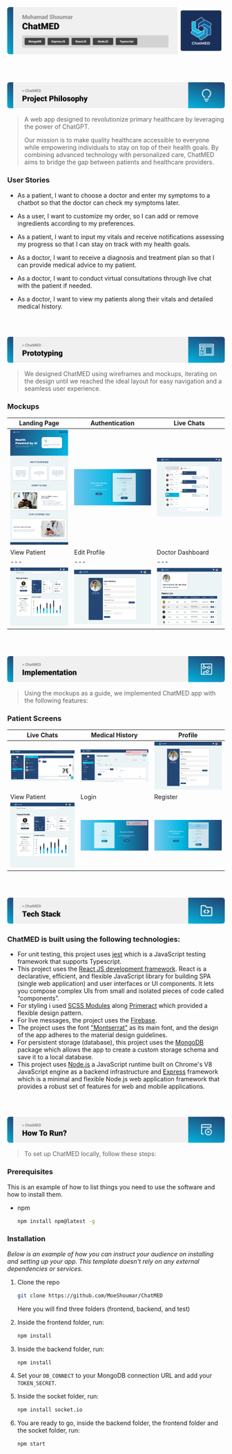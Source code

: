 <img src="./readme/title1.svg"/>

<br><br>

<!-- project philosophy -->
<img src="./readme/title2.svg"/>

> A web app designed to revolutionize primary healthcare by leveraging the power of ChatGPT.
>
> Our mission is to make quality healthcare accessible to everyone while empowering individuals to stay on top of their health goals. By combining advanced technology with personalized care, ChatMED aims to bridge the gap between patients and healthcare providers.

### User Stories

- As a patient, I want to choose a doctor and enter my symptoms to a chatbot so that the doctor can check my symptoms later.
- As a user, I want to customize my order, so I can add or remove ingredients according to my preferences.
- As a patient, I want to input my vitals and receive notifications assessing my progress so that I can stay on track with my health goals.

- As a doctor, I want to receive a diagnosis and treatment plan so that I can provide medical advice to my patient.
- As a doctor, I want to conduct virtual consultations through live chat with the patient if needed.
- As a doctor, I want to view my patients along their vitals and detailed medical history.

<br><br>

<!-- Prototyping -->
<img src="./readme/title3.svg"/>

> We designed ChatMED using wireframes and mockups, iterating on the design until we reached the ideal layout for easy navigation and a seamless user experience.

### Mockups

| Landing Page                                   | Authentication                        | Live Chats                                  |
| ---------------------------------------------- | ------------------------------------- | ------------------------------------------- |
| ![Landing](./readme/demo/Landingpagefigma.png) | ![fsdaf](./readme/demo/register1.png) | ![zed](./readme/demo/Chats.jpg)             |
| View Patient                                   | Edit Profile                          | Doctor Dashboard                            |
| ---                                            | ---                                   | ---                                         |
| ![Landing](./readme/demo/ViewPatient.png)      | ![fsdaf](./readme/demo/Profile.jpg)   | ![fsdaf](./readme/demo/DoctorDashboard.png) |

<br><br>

<!-- Implementation -->
<img src="./readme/title4.svg"/>

> Using the mockups as a guide, we implemented ChatMED app with the following features:

### Patient Screens

| Live Chats                                | Medical History                     | Profile                                 |
| ----------------------------------------- | ----------------------------------- | --------------------------------------- |
| ![Landing](./readme/demo/chatsImp.png)    | ![fsdaf](./readme/demo/history.png) | ![fsdaf](./readme/demo/Profile.jpg)     |
| View Patient                              | Login                               | Register                                |
| ![Landing](./readme/demo/ViewPatient.png) | ![fsdaf](./readme/demo/logIn.png)   | ![fsdaf](./readme/demo/registerImp.png) |

<br><br>

<!-- Tech stack -->
<img src="./readme/title5.svg"/>

### ChatMED is built using the following technologies:

- For unit testing, this project uses [jest](https://jestjs.io/) which is a JavaScript testing framework that supports Typescript.
- This project uses the [React JS development framework](https://reactjs.org/). React is a declarative, efficient, and flexible JavaScript library for building SPA (single web application) and user interfaces or UI components. It lets you compose complex UIs from small and isolated pieces of code called “components”.
- For styling i used [SCSS Modules](https://sass-lang.com/) along [Primeract](https://primereact.org/) which provided a flexible design pattern.
- For live messages, the project uses the [Firebase](https://firebase.google.com/).
- The project uses the font ["Montserrat"](https://fonts.google.com/specimen/Montserrat) as its main font, and the design of the app adheres to the material design guidelines.
- For persistent storage (database), this project uses the [MongoDB](https://www.mongodb.com/) package which allows the app to create a custom storage schema and save it to a local database.
- This project uses [Node.js](https://nodejs.org/) a JavaScript runtime built on Chrome's V8 JavaScript engine as a backend infrastructure and [Express](https://expressjs.com/) framework which is a minimal and flexible Node.js web application framework that provides a robust set of features for web and mobile applications.

<br><br>

<!-- How to run -->
<img src="./readme/title6.svg"/>

> To set up ChatMED locally, follow these steps:

### Prerequisites

This is an example of how to list things you need to use the software and how to install them.

- npm
  ```sh
  npm install npm@latest -g
  ```

### Installation

_Below is an example of how you can instruct your audience on installing and setting up your app. This template doesn't rely on any external dependencies or services._

1. Clone the repo
   ```sh
   git clone https://github.com/MoeShoumar/ChatMED
   ```
   Here you will find three folders (frontend, backend, and test)
2. Inside the frontend folder, run:

   ```sh
   npm install
   ```

3. Inside the backend folder, run:
   ```sh
   npm install
   ```
4. Set your `DB_CONNECT` to your MongoDB connection URL and add your `TOKEN_SECRET`.

5. Inside the socket folder, run:

   ```sh
   npm install socket.io
   ```

6. You are ready to go, inside the backend folder, the frontend folder and the socket folder, run:
   ```sh
   npm start
   ```
